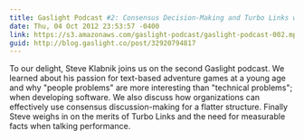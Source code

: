 ```yaml
---
title: Gaslight Podcast #2: Consensus Decision-Making and Turbo Links with Steve Klabnik
date: Thu, 04 Oct 2012 23:53:57 -0400
link: https://s3.amazonaws.com/gaslight-podcast/gaslight-podcast-002.mp3
guid: http://blog.gaslight.co/post/32920794817
---
```


To our delight, Steve Klabnik joins us on the second Gaslight podcast.  We
learned about his passion for text-based adventure games at a young age and why
"people problems" are more interesting than "technical problems"; when
developing software.  We also discuss how organizations can effectively use
consensus discussion-making for a flatter structure. Finally Steve weighs in on
the merits of Turbo Links and the need for measurable facts when talking
performance.
